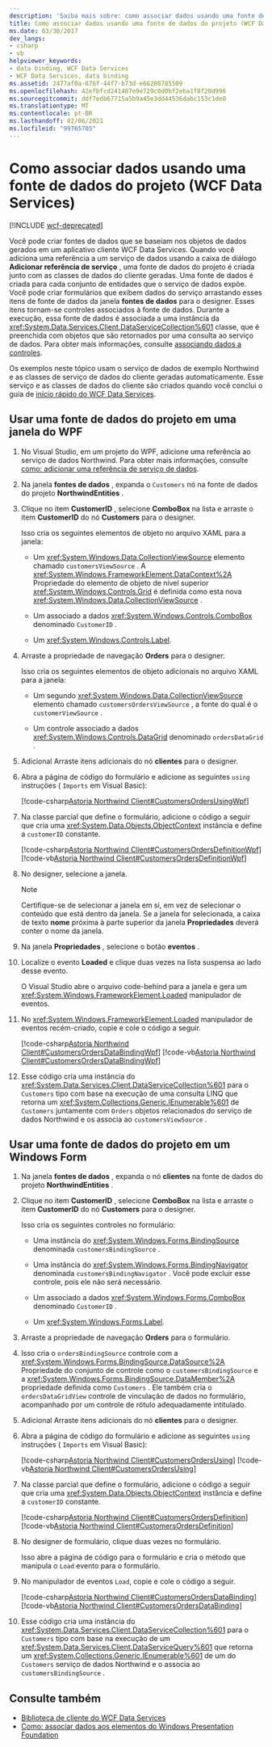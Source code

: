 ```yaml
---
description: 'Saiba mais sobre: como associar dados usando uma fonte de dados do projeto (WCF Data Services)'
title: Como associar dados usando uma fonte de dados do projeto (WCF Data Services)
ms.date: 03/30/2017
dev_langs:
- csharp
- vb
helpviewer_keywords:
- data binding, WCF Data Services
- WCF Data Services, data binding
ms.assetid: 2477af0a-676f-44f7-b73d-e66208785509
ms.openlocfilehash: 42efbfcd241487e9e729c0d0bf2eba1f8f20d996
ms.sourcegitcommit: ddf7edb67715a5b9a45e3dd44536dabc153c1de0
ms.translationtype: MT
ms.contentlocale: pt-BR
ms.lasthandoff: 02/06/2021
ms.locfileid: "99765705"
---
```

# <a name="how-to-bind-data-using-a-project-data-source-wcf-data-services"></a>Como associar dados usando uma fonte de dados do projeto (WCF Data Services)

[!INCLUDE [wcf-deprecated](~/includes/wcf-deprecated.md)]

Você pode criar fontes de dados que se baseiam nos objetos de dados gerados em um aplicativo cliente WCF Data Services. Quando você adiciona uma referência a um serviço de dados usando a caixa de diálogo **Adicionar referência de serviço** , uma fonte de dados do projeto é criada junto com as classes de dados do cliente geradas. Uma fonte de dados é criada para cada conjunto de entidades que o serviço de dados expõe. Você pode criar formulários que exibem dados do serviço arrastando esses itens de fonte de dados da janela **fontes de dados** para o designer. Esses itens tornam-se controles associados à fonte de dados. Durante a execução, essa fonte de dados é associada a uma instância da <xref:System.Data.Services.Client.DataServiceCollection%601> classe, que é preenchida com objetos que são retornados por uma consulta ao serviço de dados. Para obter mais informações, consulte [associando dados a controles](binding-data-to-controls-wcf-data-services.md).

 Os exemplos neste tópico usam o serviço de dados de exemplo Northwind e as classes de serviço de dados do cliente geradas automaticamente. Esse serviço e as classes de dados do cliente são criados quando você conclui o guia de [início rápido do WCF Data Services](quickstart-wcf-data-services.md).

## <a name="use-a-project-data-source-in-a-wpf-window"></a>Usar uma fonte de dados do projeto em uma janela do WPF

1. No Visual Studio, em um projeto do WPF, adicione uma referência ao serviço de dados Northwind. Para obter mais informações, consulte [como: adicionar uma referência de serviço de dados](how-to-add-a-data-service-reference-wcf-data-services.md).

2. Na janela **fontes de dados** , expanda o `Customers` nó na fonte de dados do projeto **NorthwindEntities** .

3. Clique no item **CustomerID** , selecione **ComboBox** na lista e arraste o item **CustomerID** do nó **Customers** para o designer.

     Isso cria os seguintes elementos de objeto no arquivo XAML para a janela:

    - Um <xref:System.Windows.Data.CollectionViewSource> elemento chamado `customersViewSource` . A <xref:System.Windows.FrameworkElement.DataContext%2A> Propriedade do elemento de objeto de nível superior <xref:System.Windows.Controls.Grid> é definida como esta nova <xref:System.Windows.Data.CollectionViewSource> .

    - Um associado a dados <xref:System.Windows.Controls.ComboBox> denominado `CustomerID` .

    - Um <xref:System.Windows.Controls.Label>.

4. Arraste a propriedade de navegação **Orders** para o designer.

     Isso cria os seguintes elementos de objeto adicionais no arquivo XAML para a janela:

    - Um segundo <xref:System.Windows.Data.CollectionViewSource> elemento chamado `customersOrdersViewSource` , a fonte do qual é o `customerViewSource` .

    - Um controle associado a dados <xref:System.Windows.Controls.DataGrid> denominado `ordersDataGrid` .

5. Adicional Arraste itens adicionais do nó **clientes** para o designer.

6. Abra a página de código do formulário e adicione as seguintes `using` instruções ( `Imports` em Visual Basic):

     [!code-csharp[Astoria Northwind Client#CustomersOrdersUsingWpf](../../../../samples/snippets/csharp/VS_Snippets_Misc/astoria_northwind_client/cs/customerorderswpf2.xaml.cs#customersordersusingwpf)]

7. Na classe parcial que define o formulário, adicione o código a seguir que cria uma <xref:System.Data.Objects.ObjectContext> instância e define a `customerID` constante.

     [!code-csharp[Astoria Northwind Client#CustomersOrdersDefinitionWpf](../../../../samples/snippets/csharp/VS_Snippets_Misc/astoria_northwind_client/cs/customerorderswpf2.xaml.cs#customersordersdefinitionwpf)]
     [!code-vb[Astoria Northwind Client#CustomersOrdersDefinitionWpf](../../../../samples/snippets/visualbasic/VS_Snippets_Misc/astoria_northwind_client/vb/customerorderswpf2.xaml.vb#customersordersdefinitionwpf)]

8. No designer, selecione a janela.

    > [!NOTE]
    > Certifique-se de selecionar a janela em si, em vez de selecionar o conteúdo que está dentro da janela. Se a janela for selecionada, a caixa de texto **nome** próxima à parte superior da janela **Propriedades** deverá conter o nome da janela.

9. Na janela **Propriedades** , selecione o botão **eventos** .

10. Localize o evento **Loaded** e clique duas vezes na lista suspensa ao lado desse evento.

     O Visual Studio abre o arquivo code-behind para a janela e gera um <xref:System.Windows.FrameworkElement.Loaded> manipulador de eventos.

11. No <xref:System.Windows.FrameworkElement.Loaded> manipulador de eventos recém-criado, copie e cole o código a seguir.

     [!code-csharp[Astoria Northwind Client#CustomersOrdersDataBindingWpf](../../../../samples/snippets/csharp/VS_Snippets_Misc/astoria_northwind_client/cs/customerorderswpf2.xaml.cs#customersordersdatabindingwpf)]
     [!code-vb[Astoria Northwind Client#CustomersOrdersDataBindingWpf](../../../../samples/snippets/visualbasic/VS_Snippets_Misc/astoria_northwind_client/vb/customerorderswpf2.xaml.vb#customersordersdatabindingwpf)]

12. Esse código cria uma instância do <xref:System.Data.Services.Client.DataServiceCollection%601> para o `Customers` tipo com base na execução de uma consulta LINQ que retorna um <xref:System.Collections.Generic.IEnumerable%601> de `Customers` juntamente com `Orders` objetos relacionados do serviço de dados Northwind e os associa ao `customersViewSource` .

## <a name="use-a-project-data-source-in-a-windows-form"></a>Usar uma fonte de dados do projeto em um Windows Form

1. Na janela **fontes de dados** , expanda o nó **clientes** na fonte de dados do projeto **NorthwindEntities** .

2. Clique no item **CustomerID** , selecione **ComboBox** na lista e arraste o item **CustomerID** do nó **Customers** para o designer.

     Isso cria os seguintes controles no formulário:

    - Uma instância do <xref:System.Windows.Forms.BindingSource> denominada `customersBindingSource` .

    - Uma instância do <xref:System.Windows.Forms.BindingNavigator> denominada `customersBindingNavigator` . Você pode excluir esse controle, pois ele não será necessário.

    - Um associado a dados <xref:System.Windows.Forms.ComboBox> denominado `CustomerID` .

    - Um <xref:System.Windows.Forms.Label>.

3. Arraste a propriedade de navegação **Orders** para o formulário.

4. Isso cria o `ordersBindingSource` controle com a <xref:System.Windows.Forms.BindingSource.DataSource%2A> Propriedade do conjunto de controle como o `customersBindingSource` e a <xref:System.Windows.Forms.BindingSource.DataMember%2A> propriedade definida como `Customers` . Ele também cria o `ordersDataGridView` controle de vinculação de dados no formulário, acompanhado por um controle de rótulo adequadamente intitulado.

5. Adicional Arraste itens adicionais do nó **clientes** para o designer.

6. Abra a página de código do formulário e adicione as seguintes `using` instruções ( `Imports` em Visual Basic):

     [!code-csharp[Astoria Northwind Client#CustomersOrdersUsing](../../../../samples/snippets/csharp/VS_Snippets_Misc/astoria_northwind_client/cs/customerorders.cs#customersordersusing)]
     [!code-vb[Astoria Northwind Client#CustomersOrdersUsing](../../../../samples/snippets/visualbasic/VS_Snippets_Misc/astoria_northwind_client/vb/customerorders.vb#customersordersusing)]

7. Na classe parcial que define o formulário, adicione o código a seguir que cria uma <xref:System.Data.Objects.ObjectContext> instância e define a `customerID` constante.

     [!code-csharp[Astoria Northwind Client#CustomersOrdersDefinition](../../../../samples/snippets/csharp/VS_Snippets_Misc/astoria_northwind_client/cs/customerorders.cs#customersordersdefinition)]
     [!code-vb[Astoria Northwind Client#CustomersOrdersDefinition](../../../../samples/snippets/visualbasic/VS_Snippets_Misc/astoria_northwind_client/vb/customerorders.vb#customersordersdefinition)]

8. No designer de formulário, clique duas vezes no formulário.

     Isso abre a página de código para o formulário e cria o método que manipula o `Load` evento para o formulário.

9. No manipulador de eventos `Load`, copie e cole o código a seguir.

     [!code-csharp[Astoria Northwind Client#CustomersOrdersDataBinding](../../../../samples/snippets/csharp/VS_Snippets_Misc/astoria_northwind_client/cs/customerorders.cs#customersordersdatabinding)]
     [!code-vb[Astoria Northwind Client#CustomersOrdersDataBinding](../../../../samples/snippets/visualbasic/VS_Snippets_Misc/astoria_northwind_client/vb/customerorders.vb#customersordersdatabinding)]

10. Esse código cria uma instância do <xref:System.Data.Services.Client.DataServiceCollection%601> para o `Customers` tipo com base na execução de um <xref:System.Data.Services.Client.DataServiceQuery%601> que retorna um <xref:System.Collections.Generic.IEnumerable%601> de um do `Customers` serviço de dados Northwind e o associa ao `customersBindingSource` .

## <a name="see-also"></a>Consulte também

- [Biblioteca de cliente do WCF Data Services](wcf-data-services-client-library.md)
- [Como: associar dados aos elementos do Windows Presentation Foundation](bind-data-to-wpf-elements-wcf-data-services.md)
